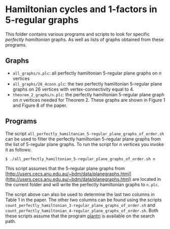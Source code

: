 Hamiltonian cycles and 1-factors in 5-regular graphs
====================================================

This folder contains various programs and scripts to look for specific _perfectly hamiltonian_ graphs. As well as lists of graphs obtained from these programs.

Graphs
------

* `all_graphs/n.plc`: all perfectly hamiltonian 5-regular plane graphs on *n* vertices
* `all_graphs/26_4conn.plc`: the two perfectly hamiltonian 5-regular plane graphs on 26 vertices with vertex-connectivity equal to 4.
* `theorem_2_graphs/n.plc`: the perfectly hamiltonian 5-regular plane graph on *n* vertices needed for Theorem 2. These graphs are shown in Figure 1 and Figure 8 of the paper.

Programs
--------

The script `all_perfectly_hamiltonian_5-regular_plane_graphs_of_order.sh` can be used to filter the perfectly hamiltonian 5-regular plane graphs from the list of 5-regular plane graphs. To run the script for *n* vertices you invoke it as follows:
```
$ ./all_perfectly_hamiltonian_5-regular_plane_graphs_of_order.sh n
```
This script assumes that the 5-regular plane graphs from [http://users.cecs.anu.edu.au/~bdm/data/planegraphs.html](http://users.cecs.anu.edu.au/~bdm/data/planegraphs.html) are located in the current folder and will write the perfectly hamiltonian graphs to `n.plc`.

The script above can also be used to determine the last two columns in Table 1 in the paper. The other two columns can be found using the scripts `count_perfectly_hamiltonian_3-regular_plane_graphs_of_order.sh` and  `count_perfectly_hamiltonian_4-regular_plane_graphs_of_order.sh`. Both these scripts assume that the program [plantri](http://users.cecs.anu.edu.au/~bdm/plantri/) is available on the search path.
